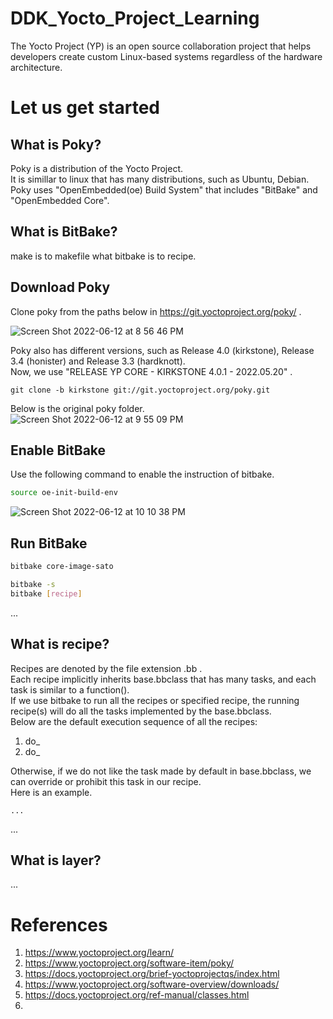 # DDK_Yocto_Project_Learning
The Yocto Project (YP) is an open source collaboration project that helps developers create custom Linux-based systems regardless of the hardware architecture.

# Let us get started

## What is Poky?
Poky is a distribution of the Yocto Project.</br>
It is simillar to linux that has many distributions, such as Ubuntu, Debian. </br>
Poky uses "OpenEmbedded(oe) Build System" that includes "BitBake" and "OpenEmbedded Core". </br>

## What is BitBake?
make is to makefile what bitbake is to recipe. </br>

## Download Poky
Clone poky from the paths below in https://git.yoctoproject.org/poky/ . </br>

![Screen Shot 2022-06-12 at 8 56 46 PM](https://user-images.githubusercontent.com/67073582/173234328-8912380c-743b-4a31-8814-5de7b844441f.png) </br>

Poky also has different versions, such as Release 4.0 (kirkstone), Release 3.4 (honister) and Release 3.3 (hardknott). </br>
Now, we use "RELEASE YP CORE - KIRKSTONE 4.0.1 - 2022.05.20" . </br>
```git
git clone -b kirkstone git://git.yoctoproject.org/poky.git
```

Below is the original poky folder. </br>
![Screen Shot 2022-06-12 at 9 55 09 PM](https://user-images.githubusercontent.com/67073582/173236667-ab4032fa-6053-4a67-a886-63299ee1aee9.png)

## Enable BitBake
Use the following command to enable the instruction of bitbake. </br>
```sh
source oe-init-build-env
```

![Screen Shot 2022-06-12 at 10 10 38 PM](https://user-images.githubusercontent.com/67073582/173237300-11102460-dcc3-46d5-8154-3d0d85a7ed2e.png)


## Run BitBake
```sh
bitbake core-image-sato
```

```sh
bitbake -s 
bitbake [recipe]
```
... </br>

## What is recipe?
Recipes are denoted by the file extension .bb . </br>
Each recipe implicitly inherits base.bbclass that has many tasks, and each task is similar to a function(). </br>
If we use bitbake to run all the recipes or specified recipe, the running recipe(s) will do all the tasks implemented by the base.bbclass. </br>
Below are the default execution sequence of all the recipes: </br>
1. do_
2. do_

Otherwise, if we do not like the task made by default in base.bbclass, we can override or prohibit this task in our recipe. </br>
Here is an example. </br>

```bb
...
```

... </br>

## What is layer?
... </br>

# References
1. https://www.yoctoproject.org/learn/
2. https://www.yoctoproject.org/software-item/poky/
3. https://docs.yoctoproject.org/brief-yoctoprojectqs/index.html
4. https://www.yoctoproject.org/software-overview/downloads/
5. https://docs.yoctoproject.org/ref-manual/classes.html
6. 
